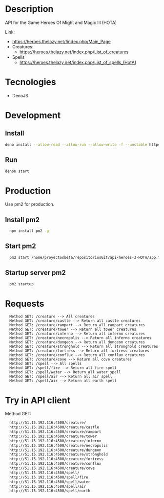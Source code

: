 # Description
API for the Game Heroes Of Might and Magic III (HOTA)

Link:
- https://heroes.thelazy.net//index.php/Main_Page
- Creatures:
  - https://heroes.thelazy.net/index.php/List_of_creatures
- Spells
  - https://heroes.thelazy.net/index.php/List_of_spells_(HotA)

# Tecnologies

- DenoJS

# Development

## Install

```bash
deno install --allow-read --allow-run --allow-write -f --unstable https://deno.land/x/denon/denon.ts
```

## Run

```bash
denon start
```

# Production

Use pm2 for production.

## Install pm2

```bash
  npm install pm2 -g
```

## Start pm2

```bash
  pm2 start /home/proyectosbeta/repositoriosGit/api-heroes-3-HOTA/app.ts --interpreter="deno" --interpreter-args="run --allow-net" --name api-heroes-3-hota
```

## Startup server pm2

```bash
  pm2 startup
```

# Requests

```text
  Method GET: /creature --> All creatures
  Method GET: /creature/castle --> Return all castle creatures
  Method GET: /creature/rampart --> Return all rampart creatures
  Method GET: /creature/tower --> Return all tower creatures
  Method GET: /creature/inferno --> Return all inferno creatures
  Method GET: /creature/necropolis --> Return all inferno creatures
  Method GET: /creature/dungeon --> Return all dungeon creatures
  Method GET: /creature/stronghold --> Return all stronghold creatures
  Method GET: /creature/fortress --> Return all fortress creatures
  Method GET: /creature/conflux --> Return all conflux creatures
  Method GET: /creature/cove --> Return all cove creatures
  Method GET: /spell --> All spells
  Method GET: /spell/fire --> Return all fire spell
  Method GET: /spell/water --> Return all water spell
  Method GET: /spell/air --> Return all air spell
  Method GET: /spell/air --> Return all earth spell
```

# Try in API client

Method GET:

```bash
  http://51.15.192.116:4500/creature/
  http://51.15.192.116:4500/creature/castle
  http://51.15.192.116:4500/creature/rampart
  http://51.15.192.116:4500/creature/tower
  http://51.15.192.116:4500/creature/inferno
  http://51.15.192.116:4500/creature/necropolis
  http://51.15.192.116:4500/creature/dungeon
  http://51.15.192.116:4500/creature/stronghold
  http://51.15.192.116:4500/creature/fortress
  http://51.15.192.116:4500/creature/conflux
  http://51.15.192.116:4500/creature/cove
  http://51.15.192.116:4500/spell/
  http://51.15.192.116:4500/spell/fire
  http://51.15.192.116:4500/spell/water
  http://51.15.192.116:4500/spell/air
  http://51.15.192.116:4500/spell/earth
```